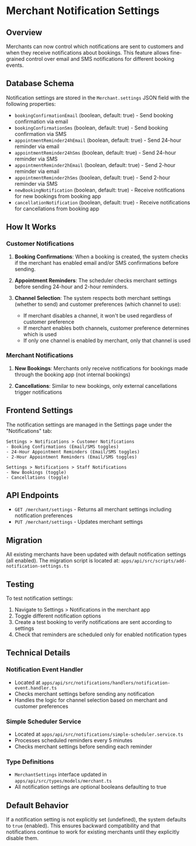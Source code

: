 # Merchant Notification Settings

## Overview

Merchants can now control which notifications are sent to customers and when they receive notifications about bookings. This feature allows fine-grained control over email and SMS notifications for different booking events.

## Database Schema

Notification settings are stored in the `Merchant.settings` JSON field with the following properties:

- `bookingConfirmationEmail` (boolean, default: true) - Send booking confirmation via email
- `bookingConfirmationSms` (boolean, default: true) - Send booking confirmation via SMS
- `appointmentReminder24hEmail` (boolean, default: true) - Send 24-hour reminder via email
- `appointmentReminder24hSms` (boolean, default: true) - Send 24-hour reminder via SMS
- `appointmentReminder2hEmail` (boolean, default: true) - Send 2-hour reminder via email
- `appointmentReminder2hSms` (boolean, default: true) - Send 2-hour reminder via SMS
- `newBookingNotification` (boolean, default: true) - Receive notifications for new bookings from booking app
- `cancellationNotification` (boolean, default: true) - Receive notifications for cancellations from booking app

## How It Works

### Customer Notifications

1. **Booking Confirmations**: When a booking is created, the system checks if the merchant has enabled email and/or SMS confirmations before sending.

2. **Appointment Reminders**: The scheduler checks merchant settings before sending 24-hour and 2-hour reminders.

3. **Channel Selection**: The system respects both merchant settings (whether to send) and customer preferences (which channel to use):
   - If merchant disables a channel, it won't be used regardless of customer preference
   - If merchant enables both channels, customer preference determines which is used
   - If only one channel is enabled by merchant, only that channel is used

### Merchant Notifications

1. **New Bookings**: Merchants only receive notifications for bookings made through the booking app (not internal bookings)

2. **Cancellations**: Similar to new bookings, only external cancellations trigger notifications

## Frontend Settings

The notification settings are managed in the Settings page under the "Notifications" tab:

```
Settings > Notifications > Customer Notifications
- Booking Confirmations (Email/SMS toggles)
- 24-Hour Appointment Reminders (Email/SMS toggles)
- 2-Hour Appointment Reminders (Email/SMS toggles)

Settings > Notifications > Staff Notifications
- New Bookings (toggle)
- Cancellations (toggle)
```

## API Endpoints

- `GET /merchant/settings` - Returns all merchant settings including notification preferences
- `PUT /merchant/settings` - Updates merchant settings

## Migration

All existing merchants have been updated with default notification settings (all enabled). The migration script is located at:
`apps/api/src/scripts/add-notification-settings.ts`

## Testing

To test notification settings:
1. Navigate to Settings > Notifications in the merchant app
2. Toggle different notification options
3. Create a test booking to verify notifications are sent according to settings
4. Check that reminders are scheduled only for enabled notification types

## Technical Details

### Notification Event Handler
- Located at `apps/api/src/notifications/handlers/notification-event.handler.ts`
- Checks merchant settings before sending any notification
- Handles the logic for channel selection based on merchant and customer preferences

### Simple Scheduler Service
- Located at `apps/api/src/notifications/simple-scheduler.service.ts`
- Processes scheduled reminders every 5 minutes
- Checks merchant settings before sending each reminder

### Type Definitions
- `MerchantSettings` interface updated in `apps/api/src/types/models/merchant.ts`
- All notification settings are optional booleans defaulting to true

## Default Behavior

If a notification setting is not explicitly set (undefined), the system defaults to `true` (enabled). This ensures backward compatibility and that notifications continue to work for existing merchants until they explicitly disable them.